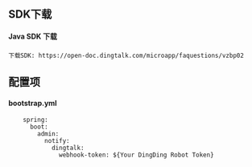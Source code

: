 ## SDK下载

#### Java SDK 下载
    下载SDK: https://open-doc.dingtalk.com/microapp/faquestions/vzbp02
    
## 配置项

#### bootstrap.yml

```
    spring:
      boot:
        admin:
          notify:
            dingtalk:
              webhook-token: ${Your DingDing Robot Token}
```